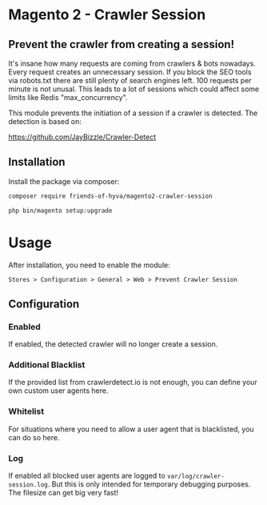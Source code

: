 # Magento 2 - Crawler Session

## Prevent the crawler from creating a session!

It's insane how many requests are coming from crawlers & bots nowadays. Every request creates an unnecessary session.
If you block the SEO tools via robots.txt there are still plenty of search engines left. 100 requests per minute is not unusal.
This leads to a lot of sessions which could affect some limits like Redis "max_concurrency".

This module prevents the initiation of a session if a crawler is detected. The detection is based on:  

https://github.com/JayBizzle/Crawler-Detect

## Installation

Install the package via composer:

```bash
composer require friends-of-hyva/magento2-crawler-session

php bin/magento setup:upgrade
```

# Usage

After installation, you need to enable the module:

```
Stores > Configuration > General > Web > Prevent Crawler Session
```

## Configuration

### Enabled

If enabled, the detected crawler will no longer create a session.

### Additional Blacklist

If the provided list from crawlerdetect.io is not enough, you can define your own custom user agents here.

### Whitelist

For situations where you need to allow a user agent that is blacklisted, you can do so here.

### Log

If enabled all blocked user agents are logged to ```var/log/crawler-session.log```.
But this is only intended for temporary debugging purposes. The filesize can get big very fast!